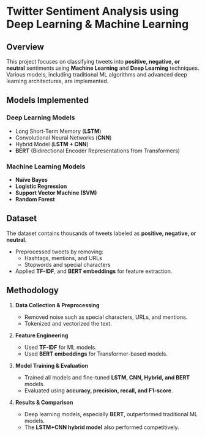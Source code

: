 # Twitter Sentiment Analysis using Deep Learning & Machine Learning

## Overview  
This project focuses on classifying tweets into **positive, negative, or neutral** sentiments using **Machine Learning** and **Deep Learning** techniques. Various models, including traditional ML algorithms and advanced deep learning architectures, are implemented.

## Models Implemented  
### Deep Learning Models  
- Long Short-Term Memory (**LSTM**)  
- Convolutional Neural Networks (**CNN**)  
- Hybrid Model (**LSTM + CNN**)  
- **BERT** (Bidirectional Encoder Representations from Transformers)  

### Machine Learning Models  
- **Naïve Bayes**  
- **Logistic Regression**  
- **Support Vector Machine (SVM)**  
- **Random Forest**  

## Dataset  
The dataset contains thousands of tweets labeled as **positive, negative, or neutral**.  

- Preprocessed tweets by removing:
  - Hashtags, mentions, and URLs  
  - Stopwords and special characters  
- Applied **TF-IDF**, and **BERT embeddings** for feature extraction.

## Methodology  
1. **Data Collection & Preprocessing**  
   - Removed noise such as special characters, URLs, and mentions.  
   - Tokenized and vectorized the text.  

2. **Feature Engineering**  
   - Used **TF-IDF** for ML models.  
   - Used **BERT embeddings** for Transformer-based models.  

3. **Model Training & Evaluation**  
   - Trained all models and fine-tuned **LSTM, CNN, Hybrid, and BERT** models.  
   - Evaluated using **accuracy, precision, recall, and F1-score**.  

4. **Results & Comparison**  
   - Deep learning models, especially **BERT**, outperformed traditional ML models.  
   - The **LSTM+CNN hybrid model** also performed competitively.
